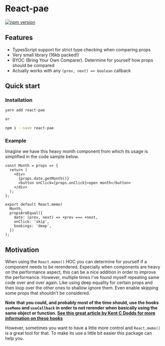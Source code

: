 # React-pae

[![npm version](https://badge.fury.io/js/react-pae.svg)](https://badge.fury.io/js/react-pae)
## Features

- TypesScript support for strict type checking when comparing props
- Very small library (16kb packed!)
- BYOC (Bring Your Own Comparer). Determine for yourself how props should be compared
- Actually works with any `(prev, next) => boolean` callback

## Quick start

### Installation

```bash
yarn add react-pae

or

npm i --save react-pae
```

### Example

Imagine we have this heavy month component from which its usage is simplified in the code sample below. 

```tsx
const Month = props => {
  return (
    <div>
      {props.date.getMonth()}
      <button onClick={props.onClick}>open month</button>
    </div>
  );
};

export default React.memo(
  Month,
  propsAreEqual({
    date: (prev, next) => +prev === +next,
    onClick: 'skip',
    bookings: 'deep',
  })
);
```

## Motivation

When using the `React.memo()` HOC you can determine for yourself if a component needs to be rerendered. Especially when components are heavy on the performance aspect, this can be a nice addition in order to improve the performance. However, multiple times I've found myself repeating same code over and over again. Like using deep equality for certain props and then loop over the other ones to shallow ignore them. Even enable skipping some props that shouldn't be considered.

**Note** **that you could, and probably most of the time should, use the hooks `useMemo` and `useCallback` in order to not rerender when basically using the same object or function. [See this great article by Kent C Dodds for more information on these hooks](https://kentcdodds.com/blog/usememo-and-usecallback/)**

However, sometimes you want to have a little more control and `React.memo()` is a great tool for that. To make its use a little bit easier this package can help you.